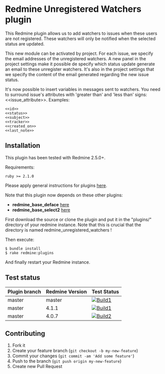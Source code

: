 Redmine Unregistered Watchers plugin
======================

This Redmine plugin allows us to add watchers to issues when these users are not registered. These watchers will only be notified when the selected status are updated.

This new module can be activated by project.
For each issue, we specify the email addresses of the unregistered watchers.
A new panel in the project settings make it possible de specify which status update generate an email to these unregister watchers. It's also in the project settings that we specify the content of the email generated regarding the new issue status.

It's now possible to insert variables in messages sent to watchers. You need to surround issue's attributes with 'greater than' and 'less than' signs: \<\<issue_attribute\>\>.
Examples:

    <<id>>
    <<status>>
    <<subject>>
    <<tracker>>
    <<created_on>>
    <<last_note>>

 
Installation
------------

This plugin has been tested with Redmine 2.5.0+.

Requirements:

    ruby >= 2.1.0

Please apply general instructions for plugins [here](http://www.redmine.org/wiki/redmine/Plugins).

Note that this plugin now depends on these other plugins:

* **redmine_base_deface** [here](https://github.com/jbbarth/redmine_base_deface)
* **redmine_base_select2** [here](https://github.com/jbbarth/redmine_base_select2)

First download the source or clone the plugin and put it in the "plugins/" directory of your redmine instance. Note that this is crucial that the directory is named redmine_unregistered_watchers !

Then execute:

    $ bundle install
    $ rake redmine:plugins

And finally restart your Redmine instance.

Test status
-----------

|Plugin branch| Redmine Version   | Test Status       |
|-------------|-------------------|-------------------|
|master       | master            | [![Build1][1]][5] |
|master       | 4.1.1             | [![Build1][2]][5] |
|master       | 4.0.7             | [![Build2][3]][5] |

[1]: https://travis-matrix-badges.herokuapp.com/repos/nanego/redmine_unregistered_watchers/branches/master/1?use_travis_com=true
[2]: https://travis-matrix-badges.herokuapp.com/repos/nanego/redmine_unregistered_watchers/branches/master/2?use_travis_com=true
[3]: https://travis-matrix-badges.herokuapp.com/repos/nanego/redmine_unregistered_watchers/branches/master/3?use_travis_com=true
[5]: https://travis-ci.com/nanego/redmine_unregistered_watchers


Contributing
------------

1. Fork it
2. Create your feature branch (`git checkout -b my-new-feature`)
3. Commit your changes (`git commit -am 'Add some feature'`)
4. Push to the branch (`git push origin my-new-feature`)
5. Create new Pull Request
